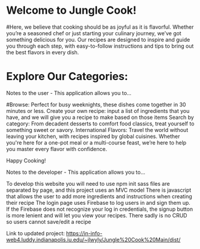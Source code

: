 # Welcome to Jungle Cook!

#Here, we believe that cooking should be as joyful as it is flavorful. Whether you’re a seasoned chef or just starting your culinary journey, we’ve got something delicious for you. Our recipes are designed to inspire and guide you through each step, with easy-to-follow instructions and tips to bring out the best flavors in every dish.
# Explore Our Categories:


Notes to the user - This application allows you to...


#Browse: Perfect for busy weeknights, these dishes come together in 30 minutes or less.
Create your own recipe: input a list of ingredients that you have, and we will give you a recipe to make based on those items
Search by category: From decadent desserts to comfort food classics, treat yourself to something sweet or savory.
International Flavors: Travel the world without leaving your kitchen, with recipes inspired by global cuisines.
Whether you're here for a one-pot meal or a multi-course feast, we’re here to help you master every flavor with confidence.


Happy Cooking!


Notes to the developer - This application allows you to...


To develop this website you will need to use npm init
sass files are separated by page, and this project uses an MVC model
There is javascript that allows the user to add more ingredients and instructions when creating their recipe
The login page uses Firebase to log users in and sign them up. If the Firebase does not recognize your log in credentials, the signup button is more lenient and will let you view your recipes.
There sadly is no CRUD so users cannot save/edit a recipe




Link to updated project: https://in-info-web4.luddy.indianapolis.iu.edu/~jlwyly/Jungle%20Cook%20Main/dist/
